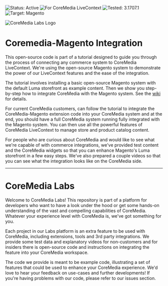 ![Status: Active](https://documentation.coremedia.com/badges/badge_status_active.png "Status: Active")
![For CoreMedia LiveContext](https://documentation.coremedia.com/badges/badge_coremedia_livecontext.png "For CoreMedia LiveContext")
![Tested: 3.1707.1](https://documentation.coremedia.com/badges/badge_tested_livecontext_3-1707-1.png "Tested: 3.1707.1")
![Target: Magento](https://documentation.coremedia.com/badges/badge_target_magento_2.1.png "Target: Magento")

![CoreMedia Labs Logo](https://documentation.coremedia.com/badges/banner_coremedia_labs_wide.png "CoreMedia Labs Logo Title Text")


# Coremedia-Magento Integration 

This open-source code is part of a tutorial designed to guide you through the process of connecting any commerce system to CoreMedia LiveContext. We're using the open-source Magento system to demonstrate the power of our LiveContext features and the ease of the integration. 

The tutorial involves installing a basic open-source Magento system with the default Luma storefront as example content. Then we show you step-by-step how to integrate CoreMedia with the Magento system. See the [wiki](../../wiki) for details.

For current CoreMedia customers, can follow the tutorial to integrate the CoreMedia-Magento extension code into your CoreMedia system and at the end, you should have a full CoreMedia system running fully integrated with the Magento system. You can then use all the powerful features of CoreMedia LiveContext to manage store and product catalog content. 

For people who are curious about CoreMedia and would like to see what we're capable of with commerce integrations, we've provided test content and the CoreMedia widgets so that you can enhance Magento's Luma storefront in a few easy steps. We've also prepared a couple videos so that you can see what the integration looks like on the CoreMedia side. 

*******


# CoreMedia Labs

Welcome to CoreMedia Labs! This repository is part of a platform for developers who want to have a look under the hood or get some hands-on understanding of the vast and compelling capabilities of CoreMedia. Whatever your experience level with CoreMedia is, we've got something for you.

Each project in our Labs platform is an extra feature to be used with CoreMedia, including extensions, tools and 3rd party integrations. We provide some test data and explanatory videos for non-customers and for insiders there is open-source code and instructions on integrating the feature into your CoreMedia workspace. 

The code we provide is meant to be example code, illustrating a set of features that could be used to enhance your CoreMedia experience. We'd love to hear your feedback on use-cases and further developments! If you're having problems with our code, please refer to our issues section. 
